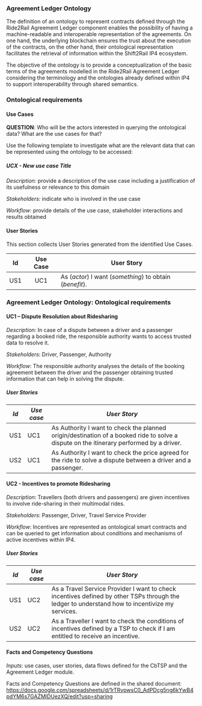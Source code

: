 

### Agreement Ledger Ontology

The definition of an ontology to represent contracts defined through the Ride2Rail Agreement Ledger component enables the possibility of having a machine-readable and interoperable representation of the agreements. On one hand, the underlying blockchain ensures the trust about the execution of the contracts, on the other hand, their ontological representation facilitates the retrieval of information within the Shift2Rail IP4 ecosystem.

The objective of the ontology is to provide a conceptualization of the basic terms of the agreements modelled in the Ride2Rail Agreement Ledger considering the terminology and the ontologies already defined within IP4 to support interoperability through shared semantics.

### Ontological requirements

#### Use Cases

**QUESTION**: Who will be the actors interested in querying the ontological data? What are the use cases for that?

Use the following template to investigate what are the relevant data that can be represented using the ontology to be accessed:

##### UCX - New use case Title

*Description:* provide a description of the use case including a justification of its usefulness or relevance to this domain

*Stakeholders:* indicate who is involved in the use case

*Workflow:* provide details of the use case, stakeholder interactions and results obtained

#### User Stories

This section collects User Stories generated from the identified Use Cases.

| Id   | Use Case | User Story                                               |
| ---- | :------: | -------------------------------------------------------- |
| US1  |   UC1    | As (_actor_) I want (_something_) to obtain (_benefit_). |

### Agreement Ledger Ontology: Ontological requirements

#### UC1 – Dispute Resolution about Ridesharing

*Description*: In case of a dispute between a driver and a passenger regarding a booked ride, the responsible authority wants to access trusted data to resolve it. 

*Stakeholders*: Driver, Passenger, Authority

*Workflow*: The responsible authority analyses the details of the booking agreement between the driver and the passenger obtaining trusted information that can help in solving the dispute.

##### User Stories

| *Id* | *Use  case* | *User  Story*                                                |
| ---- | ----------- | ------------------------------------------------------------ |
| US1  | UC1         | As Authority I want to check the planned origin/destination of a booked ride to solve a dispute on the itinerary performed by a driver. |
| US2  | UC1         | As Authority I want to check the price agreed for the ride to solve a dispute between a driver and a passenger. |

#### UC2 - Incentives to promote Ridesharing

*Description*: Travellers (both drivers and passengers) are given incentives to involve ride-sharing in their multimodal rides.

*Stakeholders*: Passenger, Driver, Travel Service Provider

*Workflow*: Incentives are represented as ontological smart contracts and can be queried to get information about conditions and mechanisms of active incentives within IP4.

##### User Stories

| *Id* | *Use  case* | *User  Story*                                                |
| ---- | ----------- | ------------------------------------------------------------ |
| US1  | UC2         | As a Travel Service Provider I want to check incentives defined by other TSPs through the ledger to understand how to incentivize my services. |
| US2  | UC2         | As a Traveller I want to check the conditions of incentives defined by a TSP to check if I am entitled to receive an incentive. |

#### Facts and Competency Questions

*Inputs*: use cases, user stories, data flows defined for the CbTSP and the Agreement Ledger module.

Facts and Competency Questions are defined in the shared document: https://docs.google.com/spreadsheets/d/1rTRvpwsC0_AdPDcg5ng6kYwB4pdYM6s7GAZMlDUezXQ/edit?usp=sharing

